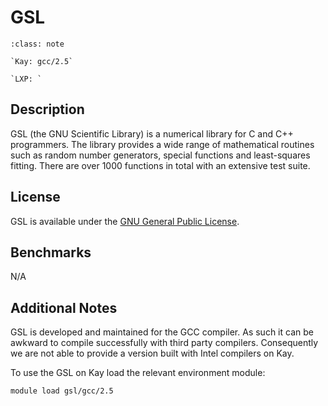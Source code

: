 # GSL

```{admonition} Versions Installed
:class: note

`Kay: gcc/2.5`

`LXP: `
```

## Description

GSL (the GNU Scientific Library) is a numerical library for C and C++ programmers. The library provides a wide range of mathematical routines such as random number generators, special functions and least-squares fitting. There are over 1000 functions in total with an extensive test
suite.

## License

GSL is available under the [GNU General Public License](http://www.gnu.org/copyleft/gpl.html "GPL homepage").

## Benchmarks

N/A

## Additional Notes

GSL is developed and maintained for the GCC compiler. As such it can be awkward to compile successfully with third party compilers. Consequently we are not able to provide a version built with Intel compilers on Kay.

To use the GSL on Kay load the relevant environment module:

```bash
module load gsl/gcc/2.5
```

